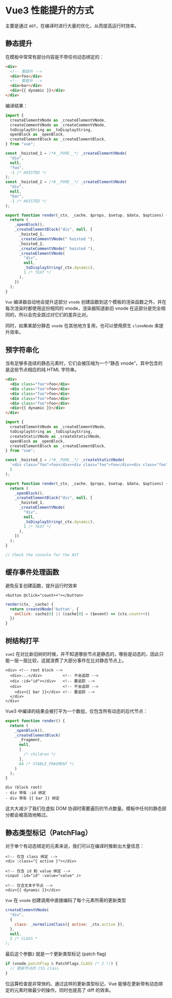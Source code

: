 # Vue3 性能提升的方式

主要是通过 `AOT`，在编译时进行大量的优化，从而提高运行时效率。

## 静态提升

在模板中常常有部分内容是不带任何动态绑定的：

```html
<div>
  <!-- 需提升 -->
  <div>foo</div>
  <!-- 需提升 -->
  <div>bar</div>
  <div>{{ dynamic }}</div>
</div>
```

编译结果：

```js
import {
  createElementVNode as _createElementVNode,
  createCommentVNode as _createCommentVNode,
  toDisplayString as _toDisplayString,
  openBlock as _openBlock,
  createElementBlock as _createElementBlock,
} from "vue";

const _hoisted_1 = /*#__PURE__*/ _createElementVNode(
  "div",
  null,
  "foo",
  -1 /* HOISTED */
);
const _hoisted_2 = /*#__PURE__*/ _createElementVNode(
  "div",
  null,
  "bar",
  -1 /* HOISTED */
);

export function render(_ctx, _cache, $props, $setup, $data, $options) {
  return (
    _openBlock(),
    _createElementBlock("div", null, [
      _hoisted_1,
      _createCommentVNode(" hoisted "),
      _hoisted_2,
      _createCommentVNode(" hoisted "),
      _createElementVNode(
        "div",
        null,
        _toDisplayString(_ctx.dynamic),
        1 /* TEXT */
      ),
    ])
  );
}
```

`Vue` 编译器自动地会提升这部分 `vnode` 创建函数到这个模板的渲染函数之外，并在每次渲染时都使用这份相同的 vnode，渲染器知道新旧 vnode 在这部分是完全相同的，所以会完全跳过对它们的差异比对。

同时，如果某部分静态 `vnode` 在其他地方复用，也可以使用原生 `cloneNode` 来提升效率。

## 预字符串化

当有足够多连续的静态元素时，它们会被压缩为一个“静态 vnode”，其中包含的是这些节点相应的纯 HTML 字符串。

```html
<div>
  <div class="foo">foo</div>
  <div class="foo">foo</div>
  <div class="foo">foo</div>
  <div class="foo">foo</div>
  <div class="foo">foo</div>
  <div>{{ dynamic }}</div>
</div>
```

```js
import {
  createElementVNode as _createElementVNode,
  toDisplayString as _toDisplayString,
  createStaticVNode as _createStaticVNode,
  openBlock as _openBlock,
  createElementBlock as _createElementBlock,
} from "vue";

const _hoisted_1 = /*#__PURE__*/ _createStaticVNode(
  '<div class="foo">foo</div><div class="foo">foo</div><div class="foo">foo</div><div class="foo">foo</div><div class="foo">foo</div>',
  5
);

export function render(_ctx, _cache, $props, $setup, $data, $options) {
  return (
    _openBlock(),
    _createElementBlock("div", null, [
      _hoisted_1,
      _createElementVNode(
        "div",
        null,
        _toDisplayString(_ctx.dynamic),
        1 /* TEXT */
      ),
    ])
  );
}

// Check the console for the AST
```

## 缓存事件处理函数

避免反复创建函数，提升运行时效率

```vue
<button @click="count++"></button>
```

```js
render(ctx, _cache) {
  return createVNode('button', {
    onClick: cache[0] || (cache[0] = ($event) => (ctx.count++))
  })
}
```

## 树结构打平

`vue2` 在对比新旧树的时候，并不知道哪些节点是静态的，哪些是动态的，因此只能一层一层比较，这就浪费了大部分事件在比对静态节点上。

```vue
<div> <!-- root block -->
  <div>...</div>         <!-- 不会追踪 -->
  <div :id="id"></div>   <!-- 要追踪 -->
  <div>                  <!-- 不会追踪 -->
    <div>{{ bar }}</div> <!-- 要追踪 -->
  </div>
</div>
```

Vue3 中编译的结果会被打平为一个数组，仅包含所有动态的后代节点：

```js
export function render() {
  return (
    _openBlock(),
    _createElementBlock(
      _Fragment,
      null,
      [
        /* children */
      ],
      64 /* STABLE_FRAGMENT */
    )
  );
}
```

```
div (block root)
- div 带有 :id 绑定
- div 带有 {{ bar }} 绑定
```

这大大减少了我们在虚拟 DOM 协调时需要遍历的节点数量。模板中任何的静态部分都会被高效地略过。

## 静态类型标记（PatchFlag）

对于单个有动态绑定的元素来说，我们可以在编译时推断出大量信息：

```vue
<!-- 仅含 class 绑定 -->
<div :class="{ active }"></div>

<!-- 仅含 id 和 value 绑定 -->
<input :id="id" :value="value" />

<!-- 仅含文本子节点 -->
<div>{{ dynamic }}</div>
```

`Vue` 在 `vnode` 创建调用中直接编码了每个元素所需的更新类型

```js
createElementVNode(
  "div",
  {
    class: _normalizeClass({ active: _ctx.active }),
  },
  null,
  2 /* CLASS *
);
```

最后这个参数`2` 就是一个更新类型标记 (patch flag)

```js
if (vnode.patchFlag & PatchFlags.CLASS /* 2 */) {
  // 更新节点的 CSS class
}
```

位运算检查是非常快的。通过这样的更新类型标记，Vue 能够在更新带有动态绑定的元素时做最少的操作。同时也提高了 diff 的效率。
